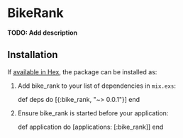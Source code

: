 # BikeRank

**TODO: Add description**

## Installation

If [available in Hex](https://hex.pm/docs/publish), the package can be installed as:

  1. Add bike_rank to your list of dependencies in `mix.exs`:

        def deps do
          [{:bike_rank, "~> 0.0.1"}]
        end

  2. Ensure bike_rank is started before your application:

        def application do
          [applications: [:bike_rank]]
        end

